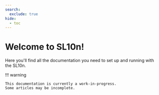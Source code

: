 ```yaml
---
search:
  exclude: true
hide:
  - toc
---
```


# Welcome to SL10n!

Here you'll find all the documentation you need 
to set up and running with the SL10n.

!!! warning

    This documentation is currently a work-in-progress. 
    Some articles may be incomplete.
